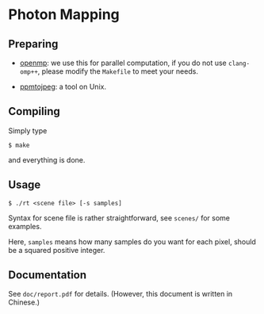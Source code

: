 # Photon Mapping

## Preparing

- [openmp](http://openmp.org/wp/openmp-compilers/): we use this for parallel computation, if you do not use `clang-omp++`, please modify the `Makefile` to meet your needs.

- [ppmtojpeg](http://netpbm.sourceforge.net/doc/index.html): a tool on Unix.

## Compiling

Simply type 

    $ make

and everything is done.

## Usage

    $ ./rt <scene file> [-s samples]

Syntax for scene file is rather straightforward, see `scenes/` for some examples.

Here, `samples` means how many samples do you want for each pixel, should be a squared positive integer.

## Documentation

See `doc/report.pdf` for details. (However, this document is written in Chinese.)
